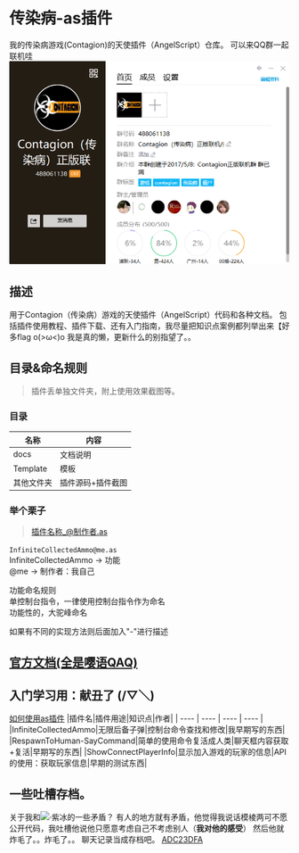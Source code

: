 # 传染病-as插件
我的传染病游戏(Contagion)的天使插件（AngelScript）仓库。 
可以来QQ群一起联机哇 
![QQ群488061138](QQgroup.png)
## 描述
用于Contagion（传染病）游戏的天使插件（AngelScript）代码和各种文档。 
包括插件使用教程、插件下载、还有入门指南，我尽量把知识点案例都列举出来【好多flag o(>ω<)o 
我是真的懒，更新什么的别指望了。。 

## 目录&命名规则
>插件丢单独文件夹，附上使用效果截图等。 
### 目录
|名称|内容|
| ---- | ---- |
|docs|文档说明|
|Template|模板|
|其他文件夹|插件源码+插件截图|

### 举个栗子
>插件名称_@制作者.as 

`InfiniteCollectedAmmo@me.as`  
InfiniteCollectedAmmo -> 功能  
@me -> 制作者：我自己 

功能命名规则   
单控制台指令，一律使用控制台指令作为命名  
功能性的，大驼峰命名  
  
如果有不同的实现方法则后面加入"-"进行描述 

## [官方文档(全是嘤语QAQ)](https://contagion-game.com/api/)

## 入门学习用：献丑了 (/▽＼) 
[如何使用as插件](docs/如何使用插件.md)
|插件名|插件用途|知识点|作者|
| ---- | ---- | ---- | ---- |
|InfiniteCollectedAmmo|无限后备子弹|控制台命令查找和修改|我早期写的东西|
|RespawnToHuman-SayCommand|简单的使用命令复活成人类|聊天框内容获取+复活|早期写的东西|
|ShowConnectPlayerInfo|显示加入游戏的玩家的信息|API的使用：获取玩家信息|早期的测试东西|

## 一些吐槽存档。
关于我和![ ·紫冰](https://github.com/ZBzibing)的一些矛盾？ 
有人的地方就有矛盾，他觉得我说话模棱两可不愿公开代码，我吐槽他说他只愿意考虑自己不考虑别人（**我对他的感受**） 
然后他就炸毛了。。炸毛了。。 
聊天记录当成存档吧。 
[ADC23DFA](others/关于紫冰和我的矛盾？.zip)


